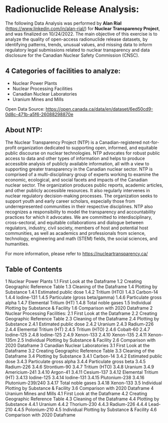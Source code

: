 # Radionuclide Release Analysis:

The following Data Analysis was performed by **Alan Rial** (https://www.linkedin.com/in/alan-rial/) for **Nuclear Transparency Project**, and was finalized on 10/24/2022. The main objective of this exercise is to analyze the quality of open-access radionuclide release datasets, by identifying patterns, trends, unusual values, and missing data to inform regulatory legal submissions related to nuclear transparency and data disclosure for the Canadian Nuclear Safety Commission (CNSC).

## 4 Categories of facilities to analyze:

- Nuclear Power Plants
- Nuclear Processing Facilities
- Canadian Nuclear Laboratories
- Uranium Mines and Mills

Open Data Source: https://open.canada.ca/data/en/dataset/6ed50cd9-0d8c-471b-a5f6-26088298870e

## About NTP:

The Nuclear Transparency Project (NTP) is a Canadian-registered not-for-profit organization dedicated to supporting open, informed, and equitable public discourse on nuclear technologies. NTP advocates for robust public access to data and other types of information and helps to produce accessible analysis of publicly available information, all with a view to supporting greater transparency in the Canadian nuclear sector. NTP is comprised of a multi-disciplinary group of experts working to examine the economic, ecological, and social facets and impacts of the Canadian nuclear sector. The organization produces public reports, academic articles, and other publicly accessible resources. It also regularly intervenes in nuclear regulatory decision-making processes. The organization seeks to support youth and early career scholars, especially those from underrepresented communities in their respective disciplines. NTP also recognizes a responsibility to model the transparency and accountability practices for which it advocates. We are committed to interdisciplinary, cross-sectoral, and equitable collaborations and dialogue between regulators, industry, civil society, members of host and potential host communities, as well as academics and professionals from science, technology, engineering and math (STEM) fields, the social sciences, and humanities.

For more information, please refer to https://nucleartransparency.ca/

## Table of Contents
1  Nuclear Power Plants
1.1  First Look at the Dataframe
1.2  Creating Geographic Reference Table
1.3  Cleaning of the Dataframe
1.4  Plotting by Substance
1.4.1  Estimated public dose
1.4.2  Tritium (HTO)
1.4.3  Carbon-14
1.4.4  Iodine-131
1.4.5  Particulate (gross beta/gamma)
1.4.6  Particulate gross alpha
1.4.7  Elemental Tritium (HT)
1.4.8  Total noble gases
1.5  Individual Plotting by Substance & Facility
1.6  Comparison with 2020 Dataframe
2  Nuclear Processing Facilities:
2.1  First Look at the Dataframe
2.2  Creating Geographic Reference Table
2.3  Cleaning of the Dataframe
2.4  Plotting by Substance
2.4.1  Estimated public dose
2.4.2  Uranium
2.4.3  Radium-226
2.4.4  Elemental Tritium (HT)
2.4.5  Tritium (HTO)
2.4.6  Cobalt-60
2.4.7  Iodine-125
2.4.8  Iodine-125
2.4.9  Xenon-133
2.4.10  Xenon-135
2.4.11  Xenon-135m
2.5  Individual Plotting by Substance & Facility
2.6  Comparison with 2020 Dataframe
3  Canadian Nuclear Laboratories
3.1  First Look at the Dataframe
3.2  Creating Geographic Reference Table
3.3  Cleaning of the Dataframe
3.4  Plotting by Substance
3.4.1  Carbon-14
3.4.2  Estimated public dose
3.4.3  Particulate gross alpha
3.4.4  Particulate gross beta
3.4.5  Radium-226
3.4.6  Strontium-90
3.4.7  Tritium (HTO)
3.4.8  Uranium
3.4.9  Americium-241
3.4.10  Argon-41
3.4.11  Cesium-137
3.4.12  Elemental Tritium (HT)
3.4.13  Iodine-125
3.4.14  Iodine-131
3.4.15  Plutonium-238
3.4.16  Plutonium-239/240
3.4.17  Total noble gases
3.4.18  Xenon-133
3.5  Individual Plotting by Substance & Facility
3.6  Comparison with 2020 Dataframe
4  Uranium Mines and Mills
4.1  First Look at the Dataframe
4.2  Creating Geographic Reference Table
4.3  Cleaning of the Dataframe
4.4  Plotting by Substance
4.4.1  Uranium
4.4.2  Thorium-230
4.4.3  Radium-226
4.4.4  Lead-210
4.4.5  Polonium-210
4.5  Individual Plotting by Substance & Facility
4.6  Comparison with 2020 Dataframe
